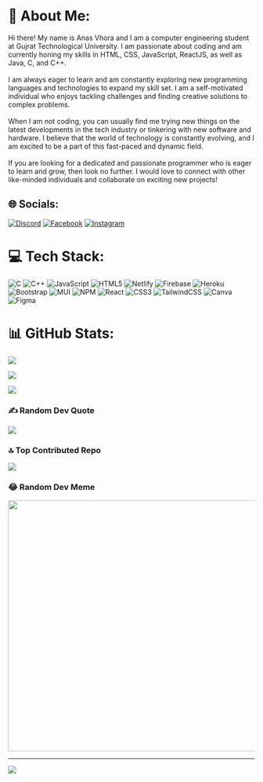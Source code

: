 # 💫 About Me:

Hi there! My name is Anas Vhora and I am a computer engineering student at Gujrat Technological University. I am passionate about coding and am currently honing my skills in HTML, CSS, JavaScript, ReactJS, as well as Java, C, and C++.<br><br>I am always eager to learn and am constantly exploring new programming languages and technologies to expand my skill set. I am a self-motivated individual who enjoys tackling challenges and finding creative solutions to complex problems.<br><br>When I am not coding, you can usually find me trying new things on the latest developments in the tech industry or tinkering with new software and hardware. I believe that the world of technology is constantly evolving, and I am excited to be a part of this fast-paced and dynamic field.<br><br>If you are looking for a dedicated and passionate programmer who is eager to learn and grow, then look no further. I would love to connect with other like-minded individuals and collaborate on exciting new projects!

## 🌐 Socials:

[![Discord](https://img.shields.io/badge/Discord-%237289DA.svg?logo=discord&logoColor=white)](https://discord.gg/Anasvhora#1461) [![Facebook](https://img.shields.io/badge/Facebook-%231877F2.svg?logo=Facebook&logoColor=white)](https://facebook.com/https://www.facebook.com/anas.vhora.710?mibextid=ZbWKwL) [![Instagram](https://img.shields.io/badge/Instagram-%23E4405F.svg?logo=Instagram&logoColor=white)](https://instagram.com/vhora_anas__) 

# 💻 Tech Stack:

![C](https://img.shields.io/badge/c-%2300599C.svg?style=for-the-badge&logo=c&logoColor=white) ![C++](https://img.shields.io/badge/c++-%2300599C.svg?style=for-the-badge&logo=c%2B%2B&logoColor=white) ![JavaScript](https://img.shields.io/badge/javascript-%23323330.svg?style=for-the-badge&logo=javascript&logoColor=%23F7DF1E) ![HTML5](https://img.shields.io/badge/html5-%23E34F26.svg?style=for-the-badge&logo=html5&logoColor=white) ![Netlify](https://img.shields.io/badge/netlify-%23000000.svg?style=for-the-badge&logo=netlify&logoColor=#00C7B7) ![Firebase](https://img.shields.io/badge/firebase-%23039BE5.svg?style=for-the-badge&logo=firebase) ![Heroku](https://img.shields.io/badge/heroku-%23430098.svg?style=for-the-badge&logo=heroku&logoColor=white) ![Bootstrap](https://img.shields.io/badge/bootstrap-%23563D7C.svg?style=for-the-badge&logo=bootstrap&logoColor=white) ![MUI](https://img.shields.io/badge/MUI-%230081CB.svg?style=for-the-badge&logo=material-ui&logoColor=white) ![NPM](https://img.shields.io/badge/NPM-%23000000.svg?style=for-the-badge&logo=npm&logoColor=white) ![React](https://img.shields.io/badge/react-%2320232a.svg?style=for-the-badge&logo=react&logoColor=%2361DAFB) ![CSS3](https://img.shields.io/badge/css3-%231572B6.svg?style=for-the-badge&logo=css3&logoColor=white) ![TailwindCSS](https://img.shields.io/badge/tailwindcss-%2338B2AC.svg?style=for-the-badge&logo=tailwind-css&logoColor=white) ![Canva](https://img.shields.io/badge/Canva-%2300C4CC.svg?style=for-the-badge&logo=Canva&logoColor=white) 	![Figma](https://img.shields.io/badge/figma-%23F24E1E.svg?style=for-the-badge&logo=figma&logoColor=white) <br>
# 📊 GitHub Stats:

![](https://github-readme-stats.vercel.app/api?username=anasvhora284&theme=dark&hide_border=false&include_all_commits=false&count_private=false)<br/>

![](https://github-readme-streak-stats.herokuapp.com/?user=anasvhora284&theme=dark&hide_border=false)<br/>

![](https://github-readme-stats.vercel.app/api/top-langs/?username=anasvhora284&theme=dark&hide_border=false&include_all_commits=false&count_private=false&layout=compact)

### ✍️ Random Dev Quote

![](https://quotes-github-readme.vercel.app/api?type=horizontal&theme=dark)

### 🔝 Top Contributed Repo

![](https://github-contributor-stats.vercel.app/api?username=anasvhora284&limit=5&theme=dark&combine_all_yearly_contributions=true)

### 😂 Random Dev Meme

<img src="https://rm.up.railway.app/" width="512px"/>

---

[![](https://visitcount.itsvg.in/api?id=anasvhora284&icon=4&color=0)](https://visitcount.itsvg.in)

<!-- Proudly created with GPRM ( https://gprm.itsvg.in ) -->

